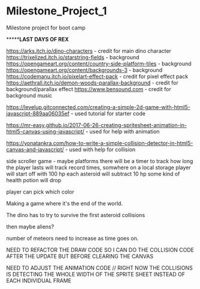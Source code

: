# Milestone_Project_1
Milestone project for boot camp

*****************************************************************LAST DAYS OF REX************************************************************

https://arks.itch.io/dino-characters - credit for main dino character
https://trixelized.itch.io/starstring-fields - background
https://opengameart.org/content/country-side-platform-tiles - background
https://opengameart.org/content/backgrounds-3 - background
https://codemanu.itch.io/pixelart-effect-pack - credit for pixel effect pack
https://aethrall.itch.io/demon-woods-parallax-background - credit for background/parallax effect
https://www.bensound.com - credit for background music

https://levelup.gitconnected.com/creating-a-simple-2d-game-with-html5-javascript-889aa06035ef - used tutorial for starter code

https://mr-easy.github.io/2017-06-26-creating-spritesheet-animation-in-html5-canvas-using-javascript/ - used for help with animation

https://yonatankra.com/how-to-write-a-simple-collision-detector-in-html5-canvas-and-javascript/ - used with help for collision

side scroller game - maybe platforms
there will be a timer to track how long the player lasts
will track record times, somwhere on a local storage
player will start off with 100 hp
each asteroid will subtract 10 hp
some kind of health potion will drop

player can pick which color

Making a game where it's the end of the world.

The dino has to try to survive the first asteroid collisions

then maybe aliens?

number of meteors need to increase as time goes on.

NEED TO REFACTOR THE DRAW CODE SO I CAN DO THE COLLISION CODE AFTER THE UPDATE BUT BEFORE CLEARING THE CANVAS

NEED TO ADJUST THE ANIMATION CODE // RIGHT NOW THE COLLISIONS IS DETECTING THE WHOLE WIDTH OF THE SPRITE SHEET INSTEAD OF EACH INDIVIDUAL FRAME